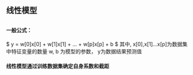 ## 线性模型
##
#### 一般公式：
  $ y = w[0]x[0] + w[1]x[1] + ... + w[p]x[p] + b $
  其中, x[0],x[1]...x[p]为数据集中特征变量的数量
  w, b 为模型的参数， y为数据结果预测值
#### 线性模型通过训练数据集确定自身系数和截距
#
